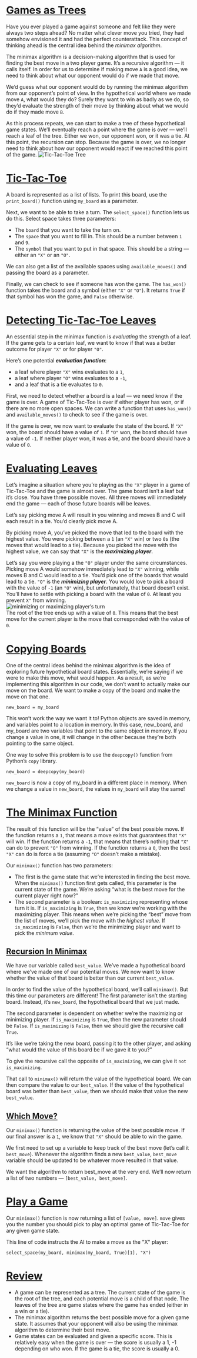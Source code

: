# [Games as Trees](https://www.codecademy.com/courses/machine-learning/lessons/minimax/exercises/tree)

Have you ever played a game against someone and felt like they were always two steps ahead? 
No matter what clever move you tried, they had somehow envisioned it and had the perfect counterattack. 
This concept of thinking ahead is the central idea behind the *minimax algorithm*.

The minimax algorithm is a decision-making algorithm that is used for finding the best move in a two player game. 
It’s a recursive algorithm — it calls itself. 
In order for us to determine if making move `A` is a good idea, we need to think about what our opponent would do if we made that move.

We’d guess what our opponent would do by running the minimax algorithm from our opponent’s point of view. 
In the hypothetical world where we made move `A`, what would they do? 
Surely they want to win as badly as we do, so they’d evaluate the strength of their move by thinking about what we would do if they made move `B`.

As this process repeats, we can start to make a tree of these hypothetical game states.
We’ll eventually reach a point where the game is over — we’ll reach a leaf of the tree.
Either we won, our opponent won, or it was a tie. 
At this point, the recursion can stop. 
Because the game is over, we no longer need to think about how our opponent would react if we reached this point of the game.
![Tic-Tac-Toe Tree](images/tic-tac-toe-black.svg)

# [Tic-Tac-Toe](https://www.codecademy.com/courses/machine-learning/lessons/minimax/exercises/tic-tac-toe)

A board is represented as a list of lists. To print this board, use the `print_board()` function using `my_board` as a parameter.

Next, we want to be able to take a turn. 
The `select_space()` function lets us do this. Select space takes three parameters:
* The `board` that you want to take the turn on.
* The `space` that you want to fill in. This should be a number between `1` and `9`.
* The `symbol` that you want to put in that space. This should be a string — either an `"X"` or an `"O"`.

We can also get a list of the available spaces using `available_moves()` and passing the board as a parameter.

Finally, we can check to see if someone has won the game. 
The `has_won()` function takes the board and a symbol (either `"X"` or `"O"`). 
It returns `True` if that symbol has won the game, and `False` otherwise.

# [Detecting Tic-Tac-Toe Leaves](https://www.codecademy.com/courses/machine-learning/lessons/minimax/exercises/tic-tac-toe-leaves)

An essential step in the minimax function is *evaluating* the strength of a leaf.
If the game gets to a certain leaf, we want to know if that was a better outcome for player `"X"` or for player `"O"`.

Here’s one potential ***evaluation function***: 
* a leaf where player `"X"` wins evaluates to a `1`, 
* a leaf where player `"O"` wins evaluates to a `-1`, 
* and a leaf that is a tie evaluates to `0`.

First, we need to detect whether a board is a leaf — we need know if the game is over.
A game of Tic-Tac-Toe is over if either player has won, or if there are no more open spaces.
We can write a function that uses `has_won()` and `available_moves()` to check to see if the game is over.

If the game is over, we now want to evaluate the state of the board.
If `"X"` won, the board should have a value of `1`. 
If `"O"` won, the board should have a value of `-1`. 
If neither player won, it was a tie, and the board should have a value of `0`.

# [Evaluating Leaves](https://www.codecademy.com/courses/machine-learning/lessons/minimax/exercises/evaluate-leaves)

Let’s imagine a situation where you’re playing as the `"X"` player in a game of Tic-Tac-Toe and the game is almost over. 
The game board isn’t a leaf but it’s close. 
You have three possible moves. 
All three moves will immediately end the game — each of those future boards will be leaves.

Let’s say picking move A will result in you winning and moves B and C will each result in a tie. 
You’d clearly pick move A.

By picking move A, you’ve picked the move that led to the board with the highest value. 
You were picking between a `1` (an `"X"` win) or two `0`s (the moves that would lead to a tie). 
Because you picked the move with the highest value, we can say that `"X"` is the ***maximizing player***.

Let’s say you were playing a the `"O"` player under the same circumstances. 
Picking move A would somehow immediately lead to `"X"` winning, while moves B and C would lead to a tie. 
You’d pick one of the boards that would lead to a tie. 
`"O"` is the ***minimizing player***. 
You would love to pick a board with the value of `-1` (an `"O"` win), but unfortunately, that board doesn’t exist. 
You’ll have to settle with picking a board with the value of `0`. 
At least you prevent `X"` from winning.  
![minimizing or maximizing player’s turn](images/tic-tac-toe-min-max.gif)  
The root of the tree ends up with a value of `0`. This means that the best move for the current player is the move that corresponded with the value of `0`.

# [Copying Boards](https://www.codecademy.com/courses/machine-learning/lessons/minimax/exercises/copy)

One of the central ideas behind the minimax algorithm is the idea of exploring future hypothetical board states. 
Essentially, we’re saying if we were to make this move, what would happen. 
As a result, as we’re implementing this algorithm in our code, we don’t want to actually make our move on the board. 
We want to make a copy of the board and make the move on that one.
```
new_board = my_board
```
This won’t work the way we want it to! 
Python objects are saved in memory, and variables point to a location in memory. 
In this case, new_board, and my_board are two variables that point to the same object in memory. 
If you change a value in one, it will change in the other because they’re both pointing to the same object.

One way to solve this problem is to use the `deepcopy()` function from Python’s `copy` library.
```
new_board = deepcopy(my_board)
```
`new_board` is now a copy of my_board in a different place in memory.
When we change a value in `new_board`, the values in `my_board` will stay the same!

# [The Minimax Function](https://www.codecademy.com/courses/machine-learning/lessons/minimax/exercises/recursion)

The result of this function will be the “value” of the best possible move.
If the function returns a `1`, that means a move exists that guarantees that `"X"` will win.
If the function returns a `-1`, that means that there’s nothing that `"X"` can do to prevent `"O"` from winning.
If the function returns a `0`, then the best `"X"` can do is force a tie (assuming `"O"` doesn’t make a mistake).

Our `minimax()` function has two parameters:
* The first is the game state that we’re interested in finding the best move. 
When the `minimax()` function first gets called, this parameter is the current state of the game. 
We’re asking “what is the best move for the current player right now?”
* The second parameter is a boolean: `is_maximizing` representing whose turn it is.
If `is_maximizing` is `True`, then we know we’re working with the maximizing player. 
This means when we’re picking the “best” move from the list of moves, we’ll pick the move with the *highest value*.
If `is_maximizing` is `False`, then we’re the minimizing player and want to pick the *minimum value*.

## [Recursion In Minimax](https://www.codecademy.com/courses/machine-learning/lessons/minimax/exercises/recursion-ii)

We have our variable called `best_value`.
We’ve made a hypothetical board where we’ve made one of our potential moves.
We now want to know whether the value of that board is better than our current `best_value`.

In order to find the value of the hypothetical board, we’ll call `minimax()`.
But this time our parameters are different! 
The first parameter isn’t the starting board.
Instead, it’s `new_board`, the hypothetical board that we just made.

The second parameter is dependent on whether we’re the maximizing or minimizing player.
If `is_maximizing` is `True`, then the new parameter should be `False`.
If `is_maximizing` is `False`, then we should give the recursive call `True`.

It’s like we’re taking the new board, passing it to the other player, and asking “what would the value of this board be if we gave it to you?”

To give the recursive call the opposite of `is_maximizing`, we can give it `not is_maximizing`.

That call to `minimax()` will return the value of the hypothetical board.
We can then compare the value to our `best_value`.
If the value of the hypothetical board was better than `best_value`, then we should make that value the new `best_value`.

## [Which Move?](https://www.codecademy.com/courses/machine-learning/lessons/minimax/exercises/getting-move)
Our `minimax()` function is returning the value of the best possible move.
If our final answer is a `1`, we know that `"X"` should be able to win the game.

We first need to set up a variable to keep track of the best move (let’s call it `best_move`).
Whenever the algorithm finds a new `best_value`, `best_move` variable should be updated to be whatever move resulted in that value.

We want the algorithm to return best_move at the very end.
We’ll now return a list of two numbers — `[best_value, best_move]`.

# [Play a Game](https://www.codecademy.com/courses/machine-learning/lessons/minimax/exercises/play)

Our `minimax()` function is now returning a list of `[value, move]`.
`move` gives you the number you should pick to play an optimal game of Tic-Tac-Toe for any given game state.

This line of code instructs the AI to make a move as the "X" player:
```
select_space(my_board, minimax(my_board, True)[1], "X")
```

# [Review](https://www.codecademy.com/courses/machine-learning/lessons/minimax/exercises/review)

* A game can be represented as a tree. 
The current state of the game is the root of the tree, and each potential move is a child of that node. 
The leaves of the tree are game states where the game has ended (either in a win or a tie).
* The minimax algorithm returns the best possible move for a given game state. 
It assumes that your opponent will also be using the minimax algorithm to determine their best move.
* Game states can be evaluated and given a specific score. 
This is relatively easy when the game is over — the score is usually a 1, -1 depending on who won. 
If the game is a tie, the score is usually a 0.

